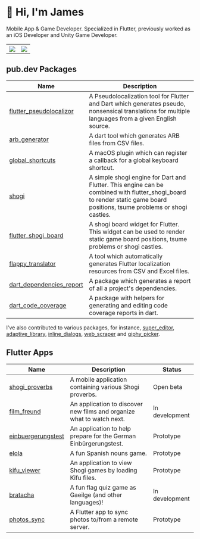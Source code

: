 # 👋 Hi, I'm James

Mobile App & Game Developer. Specialized in Flutter, previously worked as an iOS Developer and Unity Game Developer.

<table style="width:100%">
  <tr>
    <th><img src="https://github-readme-stats.vercel.app/api?username=defuncart&show_icons=true&hide_border=true" /></th>
    <th><img src="https://github-readme-stats.vercel.app/api/top-langs/?username=defuncart&layout=compact&hide=Ruby" /></th>
  </tr>
</table>

## pub.dev Packages

| Name | Description |
| ---- | ----------- |
| [flutter_pseudolocalizor](https://pub.dev/packages/flutter_pseudolocalizor) | A Pseudolocalization tool for Flutter and Dart which generates pseudo, nonsensical translations for multiple languages from a given English source. |
| [arb_generator](https://pub.dev/packages/arb_generator) | A dart tool which generates ARB files from CSV files. |
| [global_shortcuts](https://pub.dev/packages/global_shortcuts) | A macOS plugin which can register a callback for a global keyboard shortcut. |
| [shogi](https://pub.dev/packages/shogi) | A simple shogi engine for Dart and Flutter. This engine can be combined with flutter_shogi_board to render static game board positions, tsume problems or shogi castles. |
| [flutter_shogi_board](https://pub.dev/packages/flutter_shogi_board) | A shogi board widget for Flutter. This widget can be used to render static game board positions, tsume problems or shogi castles. |
| [flappy_translator](https://pub.dev/packages/flappy_translator) | A tool which automatically generates Flutter localization resources from CSV and Excel files. |
| [dart_dependencies_report](https://github.com/defuncart/dart_dependencies_report) | A package which generates a report of all a project's dependencies. |
| [dart_code_coverage](https://github.com/defuncart/dart_code_coverage) | A package with helpers for generating and editing code coverage reports in dart. |

I've also contributed to various packages, for instance, [super_editor](https://github.com/superlistapp/super_editor/graphs/contributors), 
[adaptive_library](https://github.com/beagle-barks/adaptive_library/graphs/contributors), [inline_dialogs](https://github.com/1SouravGhosh/flutter_inline_dialogs/graphs/contributors), [web_scraper](https://github.com/tusharojha/web_scraper/graphs/contributors) and [giphy_picker](https://github.com/firstfloorsoftware/giphy_picker/graphs/contributors).

## Flutter Apps

| Name | Description | Status |
| ---- | ----------- | ------ |
| [shogi_proverbs](https://github.com/defuncart/shogi_proverbs) | A mobile application containing various Shogi proverbs. | Open beta |
| [film_freund](https://github.com/defuncart/film_freund) | An application to discover new films and organize what to watch next. | In development |
| [einbuergerungstest](https://github.com/defuncart/einbuergerungstest) | An application to help prepare for the German Einbürgerungstest. | Prototype |
| [elola](https://github.com/defuncart/elola) | A fun Spanish nouns game. | Prototype |
| [kifu_viewer](https://github.com/defuncart/kifu_viewer) | An application to view Shogi games by loading Kifu files. | Prototype |
| [bratacha](https://github.com/defuncart/bratacha) | A fun flag quiz game as Gaeilge (and other languages)! | In development |
| [photos_sync](https://github.com/defuncart/photos_sync) | A Flutter app to sync photos to/from a remote server. | Prototype |
